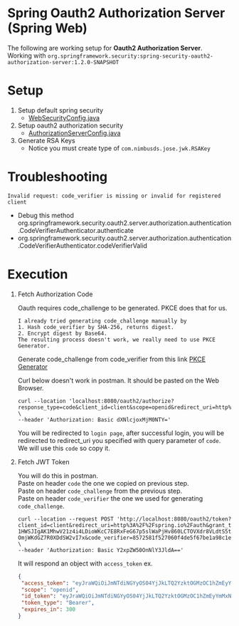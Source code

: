 # Spring Oauth2 Authorization Server (Spring Web)

The following are working setup for **Oauth2 Authorization Server**.  
Working with `org.springframework.security:spring-security-oauth2-authorization-server:1.2.0-SNAPSHOT`

# Setup

1. Setup default spring security
    - [WebSecurityConfig.java](src%2Fmain%2Fjava%2Fcom%2Fkerdagreat%2Fauthserverspringweb%2Fconfig%2FWebSecurityConfig.java)
2. Setup oauth2 authorization security
    - [AuthorizationServerConfig.java](src%2Fmain%2Fjava%2Fcom%2Fkerdagreat%2Fauthserverspringweb%2Fconfig%2FAuthorizationServerConfig.java)
3. Generate RSA Keys
    - Notice you must create type of `com.nimbusds.jose.jwk.RSAKey`

# Troubleshooting

`Invalid request: code_verifier is missing or invalid for registered client`
- Debug this method org.springframework.security.oauth2.server.authorization.authentication.CodeVerifierAuthenticator.authenticate
- org.springframework.security.oauth2.server.authorization.authentication.CodeVerifierAuthenticator.codeVerifierValid

# Execution

1. Fetch Authorization Code

   Oauth requires code_challenge to be generated. PKCE does that for us.  
   
   ```
   I already tried generating code_challenge manually by 
   1. Hash code_verifier by SHA-256, returns digest.
   2. Encrypt digest by Base64.
   The resulting process doesn't work, we really need to use PKCE Generator.
   ```
   
   Generate code_challenge from code_verifier from this link [PKCE Generator](https://tonyxu-io.github.io/pkce-generator/)
   
   Curl below doesn't work in postman. It should be pasted on the Web Browser.
   ```curl
   curl --location 'localhost:8080/oauth2/authorize?response_type=code&client_id=client&scope=openid&redirect_uri=http%3A%2F%2Fspring.io%2Fauth&code_challenge=S2WHg6Cj7LQO5DL9NMqSwkeaMMRJZ8g7JtB1yTjaCMo&code_challenge_method=S256' \
   --header 'Authorization: Basic dXNlcjoxMjM0NTY='
   ```
   You will be redirected to `login page`, after successful login, you will be redirected to redirect_uri you specified with query parameter of `code`. We will use this `code` so copy it.

2. Fetch JWT Token

   You will do this in postman.  
   Paste on header `code` the one we copied on previous step.  
   Paste on header `code_challenge` from the previous step.  
   Paste on header `code_verifier` the one we used for generating `code_challenge`.  
   ``` curl
   curl --location --request POST 'http://localhost:8080/oauth2/token?client_id=client&redirect_uri=http%3A%2F%2Fspring.io%2Fauth&grant_type=authorization_code&code=X3TMZGXsueF3fRLPWRYgLD5CkwHlJsJ7E-1HWSJIgAK1MhwV21z4i4LDioWKcC7E8RxFeG67p5slWaPjHv860LCTOVXdr8VLdtS5t00ws1-OmjWKdGZ7R0XDdSW2vI7x&code_verifier=8572581f527060f4de5f67be1a98c1e3cc05d434407c541765639f3a75d37672&code_challenge_method=S256&code_challenge=4b658783a0a3ecb40ee432fd34ca92c2479a30c44967c83b26d075c938da08ca' \
   --header 'Authorization: Basic Y2xpZW50OnNlY3JldA=='
   ```
   
   It will respond an object with `access_token`
   ex.
   ```json
   {
    "access_token": "eyJraWQiOiJmNTdiNGYyOS04YjJkLTQ2YzktOGMzOC1hZmEyYmMxNzcwZWMiLCJhbGciOiJSUzI1NiJ9.eyJzdWIiOiJ1c2VyIiwiYXVkIjoiY2xpZW50IiwibmJmIjoxNzAwMTI4MTA4LCJzY29wZSI6WyJvcGVuaWQiXSwiaXNzIjoiaHR0cDovL2xvY2FsaG9zdDo4MDgwIiwiZXhwIjoxNzAwMTI4NDA4LCJpYXQiOjE3MDAxMjgxMDgsImp0aSI6IjkwN2U0Mjg5LTU0YzQtNGUxYi1hM2JhLTVjNmNhZWZjM2E2ZSJ9.xbeXXkrIjsF7n3GEoJGyaRUvJTLoCyWBczp7wUEWDMRIa6duol5EcwxXWgUmndbwYNgevk0vXq13F6EcmQb2935E07GzEnMZCWa2KJFmYuRu8kOsjsVltwY13Nh98P0SiNCJRRaV71sjJDDW8EJywE9iWwX_eaRcjwNkxv7hNqJPPszxV-0DrFQ7B3IEGEkcBoBCiwO9EFxTWNtpPheIJreN_0s15ZF0xOVFtUXb165n2HsP7b6PnC-Yi0iapjBgO2KfgaJ7y5GSEMTB5jTcJzTQeVqPAx60UNg2j40avv7KVi4JjPnyrVo5gW4rm_tLBbRUqM_sl0N0FwRfc6ZiKg",
    "scope": "openid",
    "id_token": "eyJraWQiOiJmNTdiNGYyOS04YjJkLTQ2YzktOGMzOC1hZmEyYmMxNzcwZWMiLCJhbGciOiJSUzI1NiJ9.eyJzdWIiOiJ1c2VyIiwiYXVkIjoiY2xpZW50IiwiYXpwIjoiY2xpZW50IiwiYXV0aF90aW1lIjoxNzAwMTI4MDk5LCJpc3MiOiJodHRwOi8vbG9jYWxob3N0OjgwODAiLCJleHAiOjE3MDAxMjk5MDgsImlhdCI6MTcwMDEyODEwOCwianRpIjoiMmNmYWVjNTQtYjkyNy00YjNiLTk1YzItYTg5NTAyOWQ1MjkzIiwic2lkIjoic0dGTElFaXZqRG9sb0ZteUdHc3VsbjFPUXhiYW5jQkpmdUViMzg2SEl1cyJ9.4ew75_I8GQYdkPocvh1x4N66H7KZ7XTcmfXzBD2D1RSjKZ-QxuxUkJshs82xOWv_f5cxAiECL6FRtvR1k1XBdlXtl39STUdFedn7TtUxNNbYcvrah38Mj5DVT_VD5jLjhizbUzAkMB2Cm2uZOvlHw4K7tENIL9hDceEdhDGUbGGkiH6OhGcSyw_2mvfp0bVJes2MqPfg4wvKUDS_m6vtv4MHGDbrXgmlI2iHJTDlY-5Yd27WRWI-LOzJ8Dt8rGZrNj_8YeyduiZWtb77i2HbVGO1N0DkGmKZM0YZi5AAtP6GOqMyf8TwUVbOHVkCMwBNUVWN_-dK7tzh2mySNYbhpg",
    "token_type": "Bearer",
    "expires_in": 300
   }
   ```